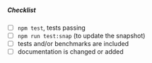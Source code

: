 <!--
Thank you for your pull request. Please provide a description above and review
the requirements below.

Bug fixes and new features should include tests and possibly benchmarks.

Contributors guide: https://github.com/bcoe/c8/blob/master/CONTRIBUTING.md
-->

##### Checklist
<!-- Remove items that do not apply. For completed items, change [ ] to [x]. -->
- [ ] `npm test`, tests passing
- [ ] `npm run test:snap` (to update the snapshot)
- [ ] tests and/or benchmarks are included
- [ ] documentation is changed or added
